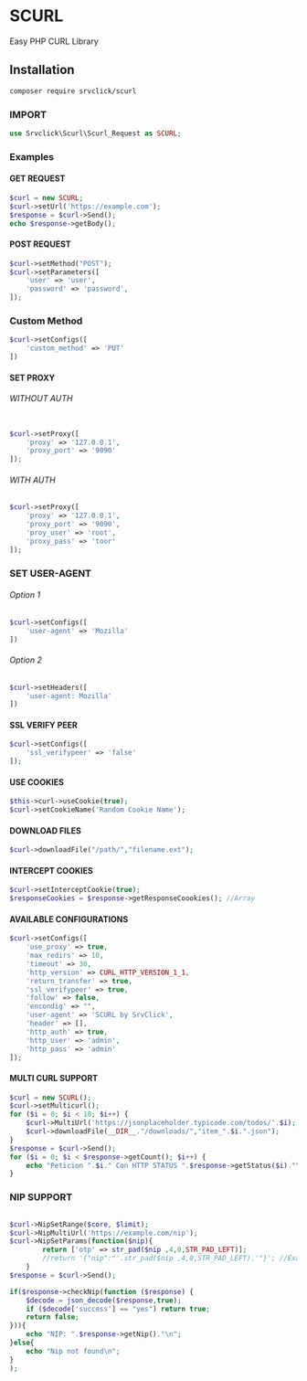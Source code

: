 
# SCURL

Easy PHP CURL Library





## Installation


```bash
composer require srvclick/scurl
```


### IMPORT
```php
use Srvclick\Scurl\Scurl_Request as SCURL;
```
### Examples
#### GET REQUEST

```php
$curl = new SCURL;
$curl->setUrl('https://example.com');
$response = $curl->Send();
echo $response->getBody();
```

#### POST REQUEST

```php
$curl->setMethod("POST");
$curl->setParameters([
    'user' => 'user',
    'password' => 'password',
]);

```


### Custom Method

```php
$curl->setConfigs([
    'custom_method' => 'PUT'
])
```

#### SET PROXY

###### WITHOUT AUTH
```php

$curl->setProxy([
    'proxy' => '127.0.0.1',
    'proxy_port' => '9090'
]);
```
###### WITH AUTH
```php
$curl->setProxy([
    'proxy' => '127.0.0.1',
    'proxy_port' => '9090',
    'proy_user' => 'root',
    'proxy_pass' => 'toor'
]);
```

### SET USER-AGENT

###### Option 1
```php
$curl->setConfigs([
    'user-agent' => 'Mozilla'
])
```
###### Option 2
```php
$curl->setHeaders([
    'user-agent: Mozilla'
])
```

#### SSL VERIFY PEER
```php
$curl->setConfigs([
    'ssl_verifypeer' => 'false'
]);
```

#### USE COOKIES
```php
$this->curl->useCookie(true);
$curl->setCookieName('Random Cookie Name');
```

#### DOWNLOAD FILES
```php
$curl->downloadFile("/path/","filename.ext");
```

#### INTERCEPT COOKIES
```php
$curl->setInterceptCookie(true);
$responseCookies = $response->getResponseCoookies(); //Array
```


#### AVAILABLE CONFIGURATIONS
```php
$curl->setConfigs([
    'use_proxy' => true,
    'max_redirs' => 10,
    'timeout' => 30,
    'http_version' => CURL_HTTP_VERSION_1_1,
    'return_transfer' => true,
    'ssl_verifypeer' => true,
    'follow' => false,
    'encondig' => "",
    'user-agent' => 'SCURL by SrvClick',
    'header' => [],
    'http_auth' => true,
    'http_user' => 'admin',
    'http_pass' => 'admin'
]);
```



#### MULTI CURL SUPPORT
```php
$curl = new SCURL();
$curl->setMulticurl();
for ($i = 0; $i < 10; $i++) {
    $curl->MultiUrl('https://jsonplaceholder.typicode.com/todos/'.$i);
    $curl->downloadFile(__DIR__."/downloads/","item_".$i.".json");
}
$response = $curl->Send();
for ($i = 0; $i < $response->getCount(); $i++) {
    echo "Peticion ".$i." Con HTTP STATUS ".$response->getStatus($i)."\n";
}
```

### NIP SUPPORT
```php

$curl->NipSetRange($core, $limit);
$curl->NipMultiUrl('https://example.com/nip');
$curl->NipSetParams(function($nip){
        return ['otp' => str_pad($nip ,4,0,STR_PAD_LEFT)];
        //return '{"nip":"'.str_pad($nip ,4,0,STR_PAD_LEFT).'"}'; //Example 2
    }
$response = $curl->Send();

if($response->checkNip(function ($response) {
    $decode = json_decode($response,true);
    if ($decode['success'] == "yes") return true;
    return false;
})){
    echo "NIP: ".$response->getNip()."\n";
}else{
    echo "Nip not found\n";
}
);


```
